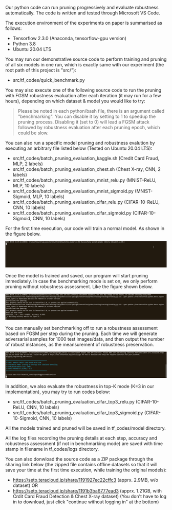 Our python code can run pruning progressively and evaluate robustness automatically. The code is written and tested through Microsoft VS Code.

The execution environment of the experiments on paper is summarised as follows: 
* Tensorflow 2.3.0 (Anaconda, tensorflow-gpu version)
* Python 3.8
* Ubuntu 20.04 LTS



You may run our demonstrative source code to perform training and pruning of all six models in one run, which is exactly same with our experiment (the root path of this project is "src/"):

* src/tf_codes/quick_benchmark.py

You may also execute one of the following source code to run the pruning with FGSM robustness evaluation after each iteration (it may run for a few hours), depending on which dataset & model you would like to try:

> Please be noted in each python/bash file, there is an argument called "benchmarking". You can disable it by setting to 1 to speedup the pruning process. Disabling it (set to 0) will lead a FGSM attack followed by robustness evaluation after each pruning epoch, which could be slow.

You can also run a specific model pruning and robustness evalution by executing an arbitrary file listed below (Tested on Ubuntu 20.04 LTS):

* src/tf_codes/batch_pruning_evaluation_kaggle.sh (Credit Card Fraud, MLP, 2 labels)
* src/tf_codes/batch_pruning_evaluation_chest.sh (Chest X-ray, CNN, 2 labels)
* src/tf_codes/batch_pruning_evaluation_mnist_relu.py (MNIST-ReLU, MLP, 10 labels)
* src/tf_codes/batch_pruning_evaluation_mnist_sigmoid.py (MNIST-Sigmoid, MLP, 10 labels)
* src/tf_codes/batch_pruning_evaluation_cifar_relu.py (CIFAR-10-ReLU, CNN, 10 labels)
* src/tf_codes/batch_pruning_evaluation_cifar_sigmoid.py (CIFAR-10-Sigmoid, CNN, 10 labels)

For the first time execution, our code will train a normal model. As shown in the figure below.

![model training](img/model-training.gif)

Once the model is trained and saved, our program will start pruning immediately. In case the benchmarking mode is set on, we only perform pruning without robustness assessment. Like the figure shown below.

![model training](img/pruning-benchmarking-mode.gif)

You can manually set benchmarking off to run a robustness assessment based on FGSM per step during the pruning. Each time we will generate adversarial samples for 1000 test images/data, and then output the number of robust instances, as the meansurement of robustness preservation.

![model training](img/pruning-robustness-assessment.gif)


In addition, we also evaluate the robustness in top-K mode (K=3 in our implementation), you may try to run codes below:

* src/tf_codes/batch_pruning_evaluation_cifar_top3_relu.py (CIFAR-10-ReLU, CNN, 10 labels)
* src/tf_codes/batch_pruning_evaluation_cifar_top3_sigmoid.py (CIFAR-10-Sigmoid, CNN, 10 labels)

All the models trained and pruned will be saved in tf_codes/model directory.

All the log files recording the pruning details at each step, accuracy and robustness assessment (if not in benchmarking mode) are saved with time stamp in filename in tf_codes/logs directory.

You can also donwload the source code as a ZIP package through the sharing link below (the zipped file contains offline datasets so that it will save your time at the first time execution, while training the original models):

* https://seto.teracloud.jp/share/1191927ec22cffc3 (apprx. 2.9MB, w/o dataset) OR
* https://seto.teracloud.jp/share/1191b3ba6777ead3 (apprx. 1.21GB, with Crdit Card Fraud Detection & Chest X-ray dataset)
(You don't have to log in to download, just click "continue without logging in" at the bottom)

